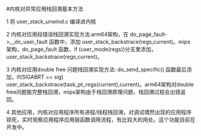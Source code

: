 #内核对异常应用栈回溯基本方法

1  将 user_stack_unwind.c 编译进内核

2  内核对应用段错误栈回溯实现方法:arm64架构，在 do_page_fault->__do_user_fault 函数中，添加 user_stack_backstrace(regs,current)。mips架构，do_page_fault 函数，if (user_mode(regs))分支里添加，user_stack_backstrace(regs,current)。

3  内核对应用double free 问题栈回溯实现方法: do_send_specific() 函数最后添加，if(SIGABRT == sig) user_stack_backstrace(task_pt_regs(current),current)。arm64架构对double free问题能完整栈回溯，mips架构由于栈回溯原理问题，栈回溯过程会出错返回。

4  其他应用，内核对应用程序所有进程/线程栈回溯，对调试偶然出现的应用程序锁死，实时观察应用程序应用层函数调用流程，有比较大的用处。这个功能目前在开发中。


